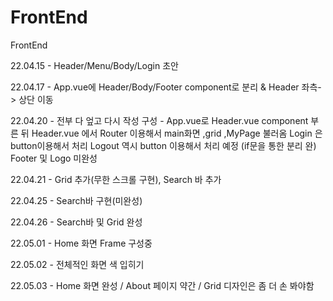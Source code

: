 # FrontEnd
FrontEnd

22.04.15 - Header/Menu/Body/Login 초안

22.04.17 - App.vue에 Header/Body/Footer component로 분리 & Header 좌측-> 상단 이동

22.04.20 - 전부 다 엎고 다시 작성
            구성 - App.vue로 Header.vue component 부른 뒤 Header.vue 에서 Router 이용해서 main화면 ,grid ,MyPage 불러옴
            Login 은 button이용해서 처리 Logout 역시 button 이용해서 처리 예정 (if문을 통한 분리 완)
            Footer 및 Logo 미완성

22.04.21 - Grid 추가(무한 스크롤 구현), Search 바 추가

22.04.25 - Search바 구현(미완성)

22.04.26 - Search바 및 Grid 완성

22.05.01 - Home 화면 Frame 구성중

22.05.02 - 전체적인 화면 색 입히기

22.05.03 - Home 화면 완성 / About 페이지 약간 / Grid 디자인은 좀 더 손 봐야함

